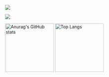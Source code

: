 ![](https://qcloudimg.tencent-cloud.cn/raw/43911afbf066e55680a309593ae55c28.jpg)






![](https://github-readme-stats.vercel.app/api/wakatime?username=jeremiawang&langs_count=6)



<div align="left">
<img alt="Anurag&#39;s GitHub stats" src="https://github-readme-stats.vercel.app/api?username=Jeremiahandsome&amp&hide=issues;show_icons=true" height="157px" weight="200px"/>
<img alt="Top Langs" src="https://github-readme-stats.vercel.app/api/top-langs/?username=Jeremiahandsome&amp;layout=donut&langs_count=6" height="157px"/>
</div>
